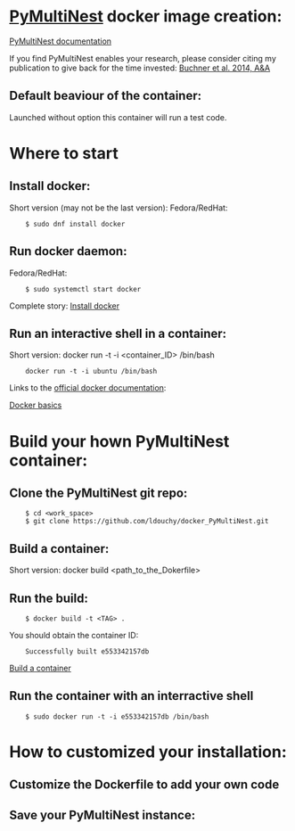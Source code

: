 # [PyMultiNest](https://github.com/JohannesBuchner/PyMultiNest) docker image creation:

[PyMultiNest documentation](https://johannesbuchner.github.io/PyMultiNest/index.html)

If you find PyMultiNest enables your research, please consider citing my publication to give back for the time invested:
[Buchner et al. 2014, A&A](http://www.aanda.org/articles/aa/abs/2014/04/aa22971-13/aa22971-13.html)


## Default beaviour of the container:
Launched without option this container will run a test code.


# Where to start

## Install docker:
Short version (may not be the last version):
  Fedora/RedHat:

        $ sudo dnf install docker

## Run docker daemon:
  Fedora/RedHat:

        $ sudo systemctl start docker

Complete story:
[Install docker](https://docs.docker.com/engine/installation/)

## Run an interactive shell in a container:

  Short version:
        docker run -t -i \<container_ID\> /bin/bash

        docker run -t -i ubuntu /bin/bash

Links to the [official docker documentation](https://docs.docker.com/):

[Docker basics](https://docs.docker.com/engine/userguide/basics/)


# Build your hown PyMultiNest container:


## Clone the PyMultiNest git repo:

        $ cd <work_space>
        $ git clone https://github.com/ldouchy/docker_PyMultiNest.git

## Build a container:

  Short version:
        docker build \<path_to_the_Dokerfile\>

## Run the build:

        $ docker build -t <TAG> .

  You should obtain the container ID:

        Successfully built e553342157db

[Build a container](https://docs.docker.com/reference/builder/)


## Run the container with an interractive shell

        $ sudo docker run -t -i e553342157db /bin/bash


# How to customized your installation:

## Customize the Dockerfile to add your own code

## Save your PyMultiNest instance:

